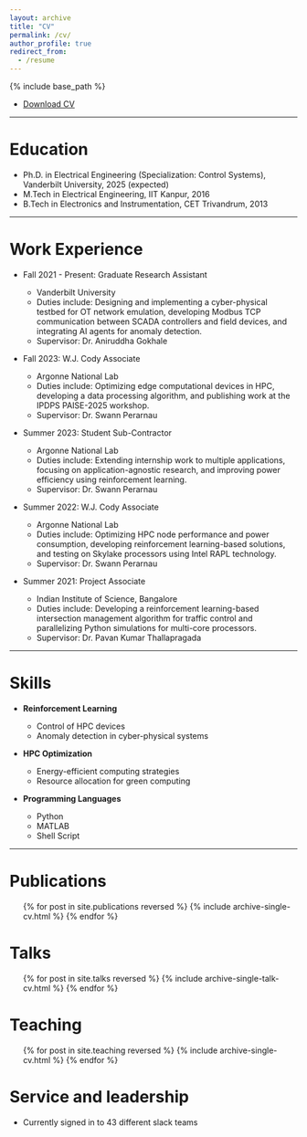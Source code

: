 ```yaml
---
layout: archive
title: "CV"
permalink: /cv/
author_profile: true
redirect_from:
  - /resume
---
```


{% include base_path %}
  <ul>
    <li><a href="{{ site.baseurl }}/files/Resume.pdf" download>Download CV</a></li>
  </ul>

---

# **Education**

* Ph.D. in Electrical Engineering (Specialization: Control Systems), Vanderbilt University, 2025 (expected)
* M.Tech in Electrical Engineering, IIT Kanpur, 2016
* B.Tech in Electronics and Instrumentation, CET Trivandrum, 2013

---

# **Work Experience**

* Fall 2021 - Present: Graduate Research Assistant

  * Vanderbilt University
  * Duties include: Designing and implementing a cyber-physical testbed for OT network emulation, developing Modbus TCP communication between SCADA controllers and field devices, and integrating AI agents for anomaly detection.
  * Supervisor: Dr. Aniruddha Gokhale

* Fall 2023: W\.J. Cody Associate

  * Argonne National Lab
  * Duties include: Optimizing edge computational devices in HPC, developing a data processing algorithm, and publishing work at the IPDPS PAISE-2025 workshop.
  * Supervisor: Dr. Swann Perarnau

* Summer 2023: Student Sub-Contractor

  * Argonne National Lab
  * Duties include: Extending internship work to multiple applications, focusing on application-agnostic research, and improving power efficiency using reinforcement learning.
  * Supervisor: Dr. Swann Perarnau

* Summer 2022: W\.J. Cody Associate

  * Argonne National Lab
  * Duties include: Optimizing HPC node performance and power consumption, developing reinforcement learning-based solutions, and testing on Skylake processors using Intel RAPL technology.
  * Supervisor: Dr. Swann Perarnau

* Summer 2021: Project Associate

  * Indian Institute of Science, Bangalore
  * Duties include: Developing a reinforcement learning-based intersection management algorithm for traffic control and parallelizing Python simulations for multi-core processors.
  * Supervisor: Dr. Pavan Kumar Thallapragada

---

# **Skills**

* **Reinforcement Learning**

  * Control of HPC devices
  * Anomaly detection in cyber-physical systems
* **HPC Optimization**

  * Energy-efficient computing strategies
  * Resource allocation for green computing
* **Programming Languages**

  * Python
  * MATLAB
  * Shell Script

---


Publications
======
  <ul>{% for post in site.publications reversed %}
    {% include archive-single-cv.html %}
  {% endfor %}</ul>
  
Talks
======
  <ul>{% for post in site.talks reversed %}
    {% include archive-single-talk-cv.html  %}
  {% endfor %}</ul>
  
Teaching
======
  <ul>{% for post in site.teaching reversed %}
    {% include archive-single-cv.html %}
  {% endfor %}</ul>
  
Service and leadership
======
* Currently signed in to 43 different slack teams

